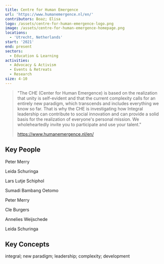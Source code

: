 ```yaml
---
title: Centre for Human Emergence
url: 'https://www.humanemergence.nl/en/'
contributors: Boaz; Elisa
logo: /assets/centre-for-human-emergence-logo.png
image: /assets/centre-for-human-emergence-homepage.png
locations:
  - 'Utrecht, Netherlands'
start: '2021'
end: present
sectors:
  - Education & Learning
activities:
  - Advocacy & Activism
  - Events & Retreats
  - Research
size: 4-10
---
```

> "The CHE (Center for Human Emergence) is based on the realization that unity is self-evident and that the current complexity calls for an entirely new paradigm, which transcends and includes everything we know so far. That is why the CHE is investigating how Integral leadership can contribute to social innovation and can provide a solid basis for the realization of everyone's personal mission. We wholeheartedly invite you to participate and use your talent."
> 
> https://www.humanemergence.nl/en/

## Key People

Peter Merry

Leida Schuringa

Lars Lutje Schiphol

Sumadi Bambang Oetomo

Peter Merry

Cle Burgers

Annelies Weijschede

Leida Schuringa

## Key Concepts

integral; new paradigm; leadership; complexity; development
